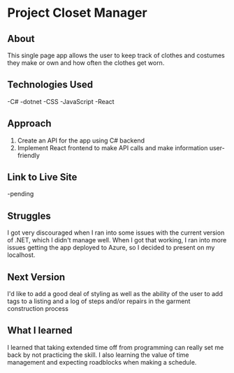 # Project Closet Manager

## About
This single page app allows the user to keep track of clothes and costumes they make or own and how often the clothes get worn.

## Technologies Used
-C#
-dotnet
-CSS
-JavaScript
-React

## Approach
  1. Create an API for the app using C# backend
  1. Implement React frontend to make API calls and make information user-friendly

## Link to Live Site
-pending

## Struggles
I got very discouraged when I ran into some issues with the current version of .NET, which I didn't manage well. When I got that working, I ran into more issues getting the app deployed to Azure, so I decided to present on my localhost.

## Next Version
I'd like to add a good deal of styling as well as the ability of the user to add tags to a listing and a log of steps and/or repairs in the garment construction process

## What I learned
I learned that taking extended time off from programming can really set me back by not practicing the skill. I also learning the value of time management and expecting roadblocks when making a schedule.
